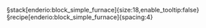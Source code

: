 §stack[enderio:block_simple_furnace]{size:18,enable_tooltip:false} 
§recipe[enderio:block_simple_furnace]{spacing:4}